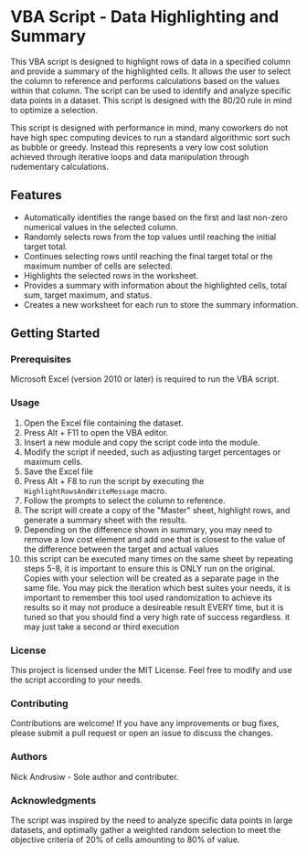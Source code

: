 # VBA Script - Data Highlighting and Summary

This VBA script is designed to highlight rows of data in a specified column and provide a summary of the highlighted cells. It allows the user to select the column to reference and performs calculations based on the values within that column. The script can be used to identify and analyze specific data points in a dataset. This script is designed with the 80/20 rule in mind to optimize a selection.

This script is designed with performance in mind, many coworkers do not have high spec computing devices to run a standard algorithmic sort such as bubble or greedy. Instead this represents a very low cost solution achieved through iterative loops and data manipulation through rudementary calculations.

## Features

- Automatically identifies the range based on the first and last non-zero numerical values in the selected column.
- Randomly selects rows from the top values until reaching the initial target total.
- Continues selecting rows until reaching the final target total or the maximum number of cells are selected.
- Highlights the selected rows in the worksheet.
- Provides a summary with information about the highlighted cells, total sum, target maximum, and status.
- Creates a new worksheet for each run to store the summary information.

## Getting Started

### Prerequisites

Microsoft Excel (version 2010 or later) is required to run the VBA script.

### Usage

1. Open the Excel file containing the dataset.
2. Press Alt + F11 to open the VBA editor.
3. Insert a new module and copy the script code into the module.
4. Modify the script if needed, such as adjusting target percentages or maximum cells.
5. Save the Excel file 
6. Press Alt + F8 to run the script by executing the `HighlightRowsAndWriteMessage` macro.
7. Follow the prompts to select the column to reference.
8. The script will create a copy of the "Master" sheet, highlight rows, and generate a summary sheet with the results.
9. Depending on the difference shown in summary, you may need to remove a low cost element and add one that is closest to the value of the difference between the target and actual values
10. this script can be executed many times on the same sheet by repeating steps 5-8, it is important to ensure this is ONLY run on the original. Copies with your selection will be created as a separate page in the same file. You may pick the iteration which best suites your needs, it is important to remember this tool used randomization to achieve its results so it may not produce a desireable result EVERY time, but it is tuned so that you should find a very high rate of success regardless. it may just take a second or third execution

### License

This project is licensed under the MIT License. Feel free to modify and use the script according to your needs.

### Contributing

Contributions are welcome! If you have any improvements or bug fixes, please submit a pull request or open an issue to discuss the changes.

### Authors

Nick Andrusiw - Sole author and contributer.

### Acknowledgments

The script was inspired by the need to analyze specific data points in large datasets, and optimally gather a weighted random selection to meet the objective criteria of 20% of cells amounting to 80% of value.
